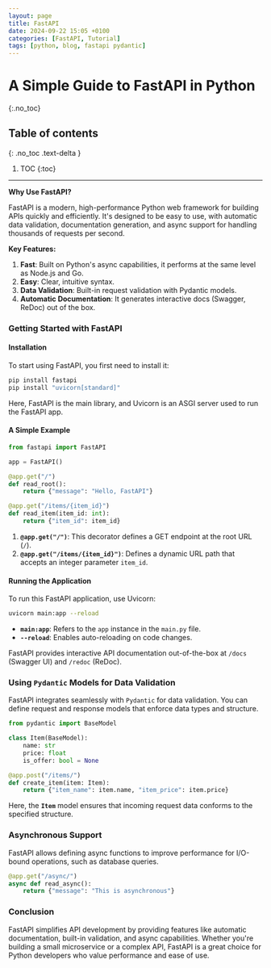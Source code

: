 ```yaml
---
layout: page  
title: FastAPI
date: 2024-09-22 15:05 +0100  
categories: [FastAPI, Tutorial]  
tags: [python, blog, fastapi pydantic]  
---
```


# A Simple Guide to FastAPI in Python
{:.no_toc}

## Table of contents
{: .no_toc .text-delta }

1. TOC
{:toc}

---

**Why Use FastAPI?**

FastAPI is a modern, high-performance Python web framework for building APIs quickly and efficiently. It's designed to be easy to use, with automatic data validation, documentation generation, and async support for handling thousands of requests per second.

**Key Features:**

1. **Fast**: Built on Python's async capabilities, it performs at the same level as Node.js and Go.
2. **Easy**: Clear, intuitive syntax.
3. **Data Validation**: Built-in request validation with Pydantic models.
4. **Automatic Documentation**: It generates interactive docs (Swagger, ReDoc) out of the box.

### Getting Started with FastAPI

#### Installation

To start using FastAPI, you first need to install it:


```bash
pip install fastapi
pip install "uvicorn[standard]"
```

Here, FastAPI is the main library, and Uvicorn is an ASGI server used to run the FastAPI app.

#### A Simple Example


```python
from fastapi import FastAPI

app = FastAPI()

@app.get("/")
def read_root():
    return {"message": "Hello, FastAPI"}

@app.get("/items/{item_id}")
def read_item(item_id: int):
    return {"item_id": item_id}
```

1. **`@app.get("/")`**: This decorator defines a GET endpoint at the root URL (`/`).
2. **`@app.get("/items/{item_id}")`**: Defines a dynamic URL path that accepts an integer parameter `item_id`.

#### Running the Application

To run this FastAPI application, use Uvicorn:


```bash
uvicorn main:app --reload
```

- **`main:app`**: Refers to the `app` instance in the `main.py` file.
- **`--reload`**: Enables auto-reloading on code changes.

FastAPI provides interactive API documentation out-of-the-box at `/docs` (Swagger UI) and `/redoc` (ReDoc).

### Using `Pydantic` Models for Data Validation

FastAPI integrates seamlessly with `Pydantic` for data validation. You can define request and response models that enforce data types and structure.

```python
from pydantic import BaseModel

class Item(BaseModel):
    name: str
    price: float
    is_offer: bool = None

@app.post("/items/")
def create_item(item: Item):
    return {"item_name": item.name, "item_price": item.price}
```

Here, the **`Item`** model ensures that incoming request data conforms to the specified structure.

### Asynchronous Support

FastAPI allows defining async functions to improve performance for I/O-bound operations, such as database queries.

```python
@app.get("/async/")
async def read_async():
    return {"message": "This is asynchronous"}
```

### Conclusion

FastAPI simplifies API development by providing features like automatic documentation, built-in validation, and async capabilities. Whether you're building a small microservice or a complex API, FastAPI is a great choice for Python developers who value performance and ease of use.